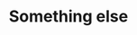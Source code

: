 ---
title: Something else
description: Just testing things out
draft: true
new: true
weight: 1
tags: [foo, bar]
---